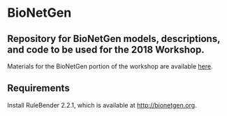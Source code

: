 # BioNetGen
## Repository for BioNetGen models, descriptions, and code to be used for the 2018 Workshop.

Materials for the BioNetGen portion of the workshop are available [here](https://github.com/RuleWorld/BNGTutorial/README.md).

## Requirements

Install RuleBender 2.2.1, which is available at http://bionetgen.org.
